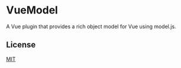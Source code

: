 # VueModel

A Vue plugin that provides a rich object model for Vue using model.js.

## License

[MIT](http://opensource.org/licenses/MIT)
